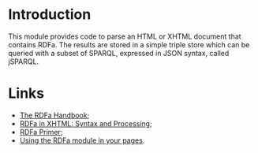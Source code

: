 # Introduction #

This module provides code to parse an HTML or XHTML document that contains RDFa. The results are stored in a simple triple store which can be queried with a subset of SPARQL, expressed in JSON syntax, called jSPARQL.

# Links #

  * [The RDFa Handbook](http://webbackplane.com/rdfa-handbook);
  * [RDFa in XHTML: Syntax and Processing](http://www.w3.org/TR/rdfa-syntax/);
  * [RDFa Primer](http://www.w3.org/TR/xhtml-rdfa-primer/);
  * [Using the RDFa module in your pages](UsingRdfa.md).